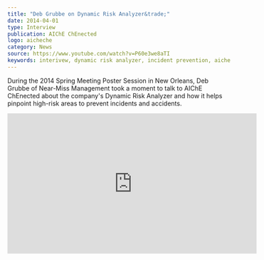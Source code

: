 ```yaml
---
title: "Deb Grubbe on Dynamic Risk Analyzer&trade;"
date: 2014-04-01
type: Interview
publication: AIChE ChEnected
logo: aicheche
category: News
source: https://www.youtube.com/watch?v=P60e3we8aTI
keywords: interivew, dynamic risk analyzer, incident prevention, aiche spring meeting 
---
```

During the 2014 Spring Meeting Poster Session in New Orleans, Deb Grubbe of Near-Miss Management took a moment to talk to AIChE ChEnected about the company's Dynamic Risk Analyzer and how it helps pinpoint high-risk areas to prevent incidents and accidents.


<iframe width="560" height="315" src="https://www.youtube.com/embed/P60e3we8aTI" frameborder="0" allowfullscreen></iframe>
